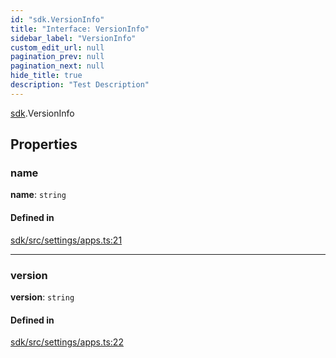 ```yaml
---
id: "sdk.VersionInfo"
title: "Interface: VersionInfo"
sidebar_label: "VersionInfo"
custom_edit_url: null
pagination_prev: null
pagination_next: null
hide_title: true
description: "Test Description"
---
```


[sdk](../modules/sdk.md).VersionInfo

## Properties

### name

 **name**: `string`

#### Defined in

[sdk/src/settings/apps.ts:21](https://github.com/AKASHAorg/akasha-core/blob/6ca157f7/libs/sdk/src/settings/apps.ts#L21)

___

### version

 **version**: `string`

#### Defined in

[sdk/src/settings/apps.ts:22](https://github.com/AKASHAorg/akasha-core/blob/6ca157f7/libs/sdk/src/settings/apps.ts#L22)
